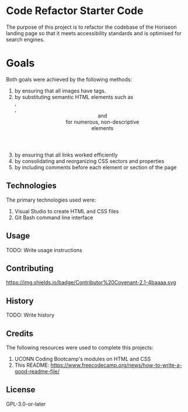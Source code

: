 # Code Refactor Starter Code

The purpose of this project is to refactor the codebase of the Horiseon landing page so that it meets accessibility standards and is optimised for search engines.

# Goals

Both goals were achieved by the following methods:
1. by ensuring that all images have <alt> tags.
2. by substituting semantic HTML elements such as <section>, <nav>, <header> and <footer> for numerous, non-descriptive <div> elements
3. by ensuring that all links worked efficiently
4. by consolidating and reorganizing CSS sectors and properties
5. by including comments before each element or section of the page  

## Technologies

The primary technologies used were:
1. Visual Studio to create HTML and CSS files
2. Git Bash command line interface 

## Usage

TODO: Write usage instructions

## Contributing

https://img.shields.io/badge/Contributor%20Covenant-2.1-4baaaa.svg

## History

TODO: Write history

## Credits

The following resources were used to complete this projects:
1. UCONN Coding Bootcamp's modules on HTML and CSS
2. This README:  https://www.freecodecamp.org/news/how-to-write-a-good-readme-file/

## License

GPL-3.0-or-later